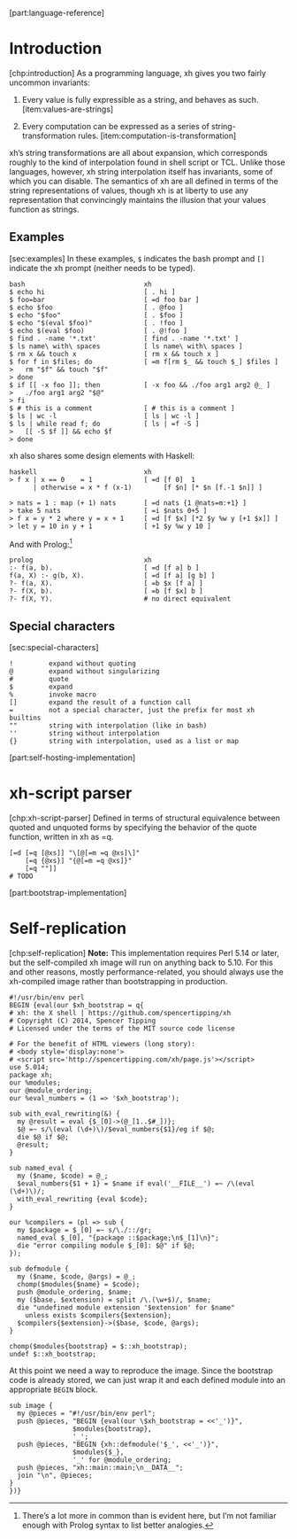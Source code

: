 [part:language-reference]

Introduction
============

[chp:introduction] As a programming language, xh gives you two fairly
uncommon invariants:

1.  Every value is fully expressible as a string, and behaves as such.
    [item:values-are-strings]

2.  Every computation can be expressed as a series of
    string-transformation rules. [item:computation-is-transformation]

xh’s string transformations are all about expansion, which corresponds
roughly to the kind of interpolation found in shell script or TCL.
Unlike those languages, however, xh string interpolation itself has
invariants, some of which you can disable. The semantics of xh are all
defined in terms of the string representations of values, though xh is
at liberty to use any representation that convincingly maintains the
illusion that your values function as strings.

Examples
--------

[sec:examples] In these examples, `$` indicates the bash prompt and `[]`
indicate the xh prompt (neither needs to be typed).

    bash                              xh
    $ echo hi                         [ . hi ]
    $ foo=bar                         [ =d foo bar ]
    $ echo $foo                       [ . @foo ]
    $ echo "$foo"                     [ . $foo ]
    $ echo "$(eval $foo)"             [ . !foo ]
    $ echo $(eval $foo)               [ . @!foo ]
    $ find . -name '*.txt'            [ find . -name '*.txt' ]
    $ ls name\ with\ spaces           [ ls name\ with\ spaces ]
    $ rm x && touch x                 [ rm x && touch x ]
    $ for f in $files; do             [ =m f[rm $_ && touch $_] $files ]
    >   rm "$f" && touch "$f"
    > done
    $ if [[ -x foo ]]; then           [ -x foo && ./foo arg1 arg2 @_ ]
    >   ./foo arg1 arg2 "$@"
    > fi
    $ # this is a comment             [ # this is a comment ]
    $ ls | wc -l                      [ ls | wc -l ]
    $ ls | while read f; do           [ ls | =f -S ]
    >   [[ -S $f ]] && echo $f
    > done

xh also shares some design elements with Haskell:

    haskell                           xh
    > f x | x == 0    = 1             [ =d [f 0]  1
          | otherwise = x * f (x-1)        [f $n] [* $n [f.-1 $n]] ]

    > nats = 1 : map (+ 1) nats       [ =d nats {1 @nats=m:+1} ]
    > take 5 nats                     [ =i $nats 0+5 ]
    > f x = y * 2 where y = x + 1     [ =d [f $x] [*2 $y %w y [+1 $x]] ]
    > let y = 10 in y + 1             [ +1 $y %w y 10 ]

And with Prolog:[^1]

    prolog                            xh
    :- f(a, b).                       [ =d [f a] b ]
    f(a, X) :- g(b, X).               [ =d [f a] [g b] ]
    ?- f(a, X).                       [ =b $x [f a] ]
    ?- f(X, b).                       [ =b [f $x] b ]
    ?- f(X, Y).                       # no direct equivalent

Special characters
------------------

[sec:special-characters]

    !         expand without quoting
    @         expand without singularizing
    #         quote
    $         expand
    %         invoke macro
    []        expand the result of a function call
    =         not a special character, just the prefix for most xh builtins
    ""        string with interpolation (like in bash)
    ''        string without interpolation
    {}        string with interpolation, used as a list or map

[part:self-hosting-implementation]

xh-script parser
================

[chp:xh-script-parser] Defined in terms of structural equivalence
between quoted and unquoted forms by specifying the behavior of the
quote function, written in xh as =q.

    [=d [=q [@xs]] "\[@[=m =q @xs]\]"
        [=q {@xs}] "{@[=m =q @xs]}"
        [=q ""]]
    # TODO 

[part:bootstrap-implementation]

Self-replication
================

[chp:self-replication] **Note:** This implementation requires Perl 5.14
or later, but the self-compiled xh image will run on anything back to
5.10. For this and other reasons, mostly performance-related, you should
always use the xh-compiled image rather than bootstrapping in
production.

    #!/usr/bin/env perl
    BEGIN {eval(our $xh_bootstrap = q{
    # xh: the X shell | https://github.com/spencertipping/xh
    # Copyright (C) 2014, Spencer Tipping
    # Licensed under the terms of the MIT source code license

    # For the benefit of HTML viewers (long story):
    # <body style='display:none'>
    # <script src='http://spencertipping.com/xh/page.js'></script>
    use 5.014;
    package xh;
    our %modules;
    our @module_ordering;
    our %eval_numbers = (1 => '$xh_bootstrap');

    sub with_eval_rewriting(&) {
      my @result = eval {$_[0]->(@_[1..$#_])};
      $@ =~ s/\(eval (\d+)\)/$eval_numbers{$1}/eg if $@;
      die $@ if $@;
      @result;
    }

    sub named_eval {
      my ($name, $code) = @_;
      $eval_numbers{$1 + 1} = $name if eval('__FILE__') =~ /\(eval (\d+)\)/;
      with_eval_rewriting {eval $code};
    }

    our %compilers = (pl => sub {
      my $package = $_[0] =~ s/\./::/gr;
      named_eval $_[0], "{package ::$package;\n$_[1]\n}";
      die "error compiling module $_[0]: $@" if $@;
    });

    sub defmodule {
      my ($name, $code, @args) = @_;
      chomp($modules{$name} = $code);
      push @module_ordering, $name;
      my ($base, $extension) = split /\.(\w+$)/, $name;
      die "undefined module extension '$extension' for $name"
        unless exists $compilers{$extension};
      $compilers{$extension}->($base, $code, @args);
    }

    chomp($modules{bootstrap} = $::xh_bootstrap);
    undef $::xh_bootstrap; 

At this point we need a way to reproduce the image. Since the bootstrap
code is already stored, we can just wrap it and each defined module into
an appropriate `BEGIN` block.

    sub image {
      my @pieces = "#!/usr/bin/env perl";
      push @pieces, "BEGIN {eval(our \$xh_bootstrap = <<'_')}",
                    $modules{bootstrap},
                    '_';
      push @pieces, "BEGIN {xh::defmodule('$_', <<'_')}",
                    $modules{$_},
                    '_' for @module_ordering;
      push @pieces, "xh::main::main;\n__DATA__";
      join "\n", @pieces;
    }
    })} 

[^1]: There’s a lot more in common than is evident here, but I’m not
    familiar enough with Prolog syntax to list better analogies.
